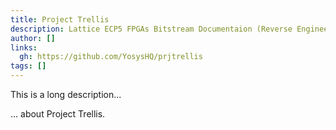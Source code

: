 ```yaml
---
title: Project Trellis
description: Lattice ECP5 FPGAs Bitstream Documentaion (Reverse Engineered)
author: []
links:
  gh: https://github.com/YosysHQ/prjtrellis
tags: []
---
```


This is a long description...
<!--more-->
... about Project Trellis.
